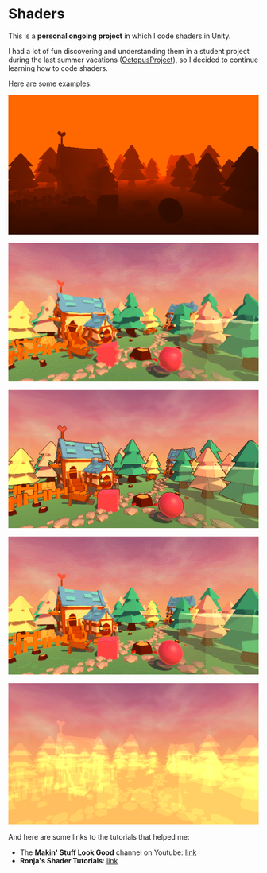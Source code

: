 # Shaders

This is a **personal ongoing project** in which I code shaders in Unity.

I had a lot of fun discovering and understanding them in a student project during the last summer vacations ([OctopusProject](https://github.com/OctoClo/OctopusProject)), so I decided to continue learning how to code shaders.

Here are some examples:

![](Images/PostProcessingDepth.png)

![](Images/PostProcessingDisplaceAnimated.gif)

![](Images/PostProcessingOutline.png)

![](Images/PostProcessingDepthWave.gif)

![](Images/ReplacementShaderOverDraw.png)



And here are some links to the tutorials that helped me:

* The **Makin' Stuff Look Good** channel on Youtube: [link](https://www.youtube.com/channel/UCEklP9iLcpExB8vp_fWQseg)
* **Ronja's Shader Tutorials**: [link](https://www.ronja-tutorials.com/)